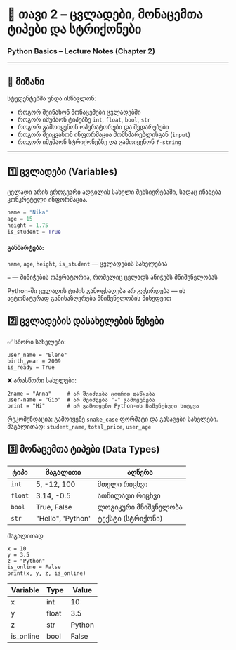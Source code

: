 # 🧮 თავი 2 – ცვლადები, მონაცემთა ტიპები და სტრიქონები  
### Python Basics – Lecture Notes (Chapter 2)

---

## 🎯 მიზანი  
სტუდენტებმა უნდა ისწავლონ:  
- როგორ შეინახონ მონაცემები ცვლადებში  
- როგორ იმუშაონ ტიპებზე `int`, `float`, `bool`, `str`  
- როგორ გამოიყენონ ოპერატორები და შედარებები  
- როგორ შეიყვანონ ინფორმაცია მომხმარებლისგან (`input`)  
- როგორ იმუშაონ სტრიქონებზე და გამოიყენონ `f-string`  

---

## 1️⃣ ცვლადები (Variables)

ცვლადი არის ერთგვარი ადგილის სახელი მეხსიერებაში, სადაც ინახება კონკრეტული ინფორმაცია.  

```python
name = "Nika"  
age = 15  
height = 1.75  
is_student = True
```
#### განმარტება:

`name`, `age`, `height`, `is_student` — ცვლადების სახელებია

`=` — მინიჭების ოპერატორია, რომელიც ცვლადს ანიჭებს მნიშვნელობას

Python-ში ცვლადის ტიპის გამოცხადება არ გვჭირდება — ის ავტომატურად განისაზღვრება მნიშვნელობის მიხედვით


## 2️⃣ ცვლადების დასახელების წესები

✅ სწორი სახელები:
```
user_name = "Elene"
birth_year = 2009
is_ready = True
```
❌ არასწორი სახელები:
```
2name = "Anna"     # არ შეიძლება ციფრით დაწყება
user-name = "Gio"  # არ შეიძლება "-" გამოყენება
print = "Hi"       # არ გამოიყენო Python-ის ჩაშენებული სიტყვა
```
რეკომენდაცია: გამოიყენე `snake_case` ფორმატი და გასაგები სახელები.
მაგალითად: `student_name`, `total_price`, `user_age`


## 3️⃣ მონაცემთა ტიპები (Data Types)

| ტიპი | მაგალითი | აღწერა |
|------|-----------|--------|
| `int` | 5, -12, 100 | მთელი რიცხვი |
| `float` | 3.14, -0.5 | ათწილადი რიცხვი |
| `bool` | True, False | ლოგიკური მნიშვნელობა |
| `str` | "Hello", 'Python' | ტექსტი (სტრიქონი) |

მაგალითად
```
x = 10  
y = 3.5  
z = "Python"  
is_online = False  
print(x, y, z, is_online)
```

| Variable | Type | Value |
|----------|------|-------|
| x | int | 10 |
| y | float | 3.5 |
| z | str | Python |
| is_online | bool | False |






